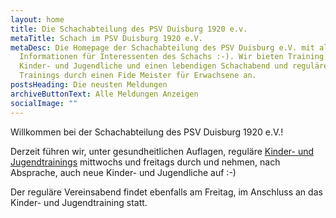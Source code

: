 ```yaml
---
layout: home
title: Die Schachabteilung des PSV Duisburg 1920 e.v.
metaTitle: Schach im PSV Duisburg 1920 e.V.
metaDesc: Die Homepage der Schachabteilung des PSV Duisburg e.V. mit allen
  Informationen für Interessenten des Schachs :-). Wir bieten Training für
  Kinder- und Jugendliche und einen lebendigen Schachabend und reguläre
  Trainings durch einen Fide Meister für Erwachsene an.
postsHeading: Die neusten Meldungen
archiveButtonText: Alle Meldungen Anzeigen
socialImage: ""
---
```

Willkommen bei der Schachabteilung des PSV Duisburg 1920 e.V.!

Derzeit führen wir, unter gesundheitlichen Auflagen, reguläre [Kinder- und Jugendtrainings](psv-schach.de/training/index.html) mittwochs und freitags durch und nehmen, nach Absprache, auch neue Kinder- und Jugendliche auf :-)

Der reguläre Vereinsabend findet ebenfalls am Freitag, im Anschluss an das Kinder- und Jugendtraining statt.